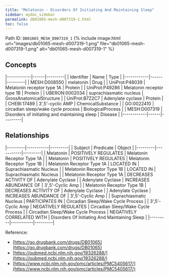```yaml
---
title: "Melatonin - Disorders Of Initiating And Maintaining Sleep"
sidebar: mydoc_sidebar
permalink: db01065-mesh-d007319-1.html
toc: false 
---
```



Path ID: `DB01065_MESH_D007319_1`
{% include image.html url="images/db01065-mesh-d007319-1.png" file="db01065-mesh-d007319-1.png" alt="db01065-mesh-d007319-1" %}

## Concepts

|------------|------|---------|
| Identifier | Name | Type    |
|------------|------|---------|
| MESH:D008550 | melatonin | Drug |
| UniProt:P48039 | Melatonin receptor type 1A | Protein |
| UniProt:P49286 | Melatonin receptor type 1B | Protein |
| UBERON:0002034 | suprachiasmatic nucleus | GrossAnatomicalStructure |
| UniProt:B7Z2C7 | Adenylate cyclase | Protein |
| CHEBI:17489 | 3',5'-cyclic AMP | ChemicalSubstance |
| GO:0022410 | circadian sleep/wake cycle process | BiologicalProcess |
| MESH:D007319 | Disorders of initiating and maintaining sleep | Disease |
|------------|------|---------|

## Relationships

|---------|-----------|---------|
| Subject | Predicate | Object  |
|---------|-----------|---------|
| Melatonin | POSITIVELY REGULATES | Melatonin Receptor Type 1A |
| Melatonin | POSITIVELY REGULATES | Melatonin Receptor Type 1B |
| Melatonin Receptor Type 1A | LOCATED IN | Suprachiasmatic Nucleus |
| Melatonin Receptor Type 1B | LOCATED IN | Suprachiasmatic Nucleus |
| Melatonin Receptor Type 1A | DECREASES ACTIVITY OF | Adenylate Cyclase |
| Adenylate Cyclase | INCREASES ABUNDANCE OF | 3',5'-Cyclic Amp |
| Melatonin Receptor Type 1B | DECREASES ACTIVITY OF | Adenylate Cyclase |
| Adenylate Cyclase | INCREASES ABUNDANCE OF | 3',5'-Cyclic Amp |
| Suprachiasmatic Nucleus | PARTICIPATES IN | Circadian Sleep/Wake Cycle Process |
| 3',5'-Cyclic Amp | NEGATIVELY REGULATES | Circadian Sleep/Wake Cycle Process |
| Circadian Sleep/Wake Cycle Process | NEGATIVELY CORRELATED WITH | Disorders Of Initiating And Maintaining Sleep |
|---------|-----------|---------|

Reference: 
  - [https://go.drugbank.com/drugs/DB01065](https://go.drugbank.com/drugs/DB01065)
  - [https://pubmed.ncbi.nlm.nih.gov/19326288/](https://pubmed.ncbi.nlm.nih.gov/19326288/)
  - [https://www.ncbi.nlm.nih.gov/pmc/articles/PMC5405617/](https://www.ncbi.nlm.nih.gov/pmc/articles/PMC5405617/)

